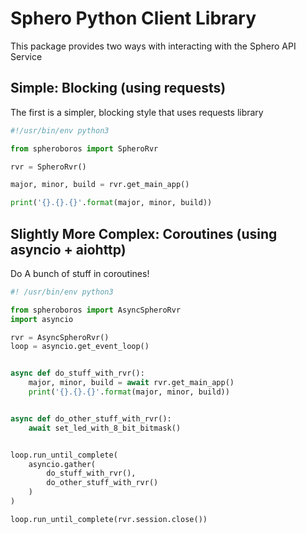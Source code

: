 # Sphero Python Client Library

This package provides two ways with interacting with the Sphero API Service

## Simple: Blocking (using requests)
The first is a simpler, blocking style that uses requests library
```python
#!/usr/bin/env python3

from spheroboros import SpheroRvr

rvr = SpheroRvr()

major, minor, build = rvr.get_main_app()

print('{}.{}.{}'.format(major, minor, build))
```

## Slightly More Complex: Coroutines (using asyncio + aiohttp)
Do A bunch of stuff in coroutines!
```python
#! /usr/bin/env python3

from spheroboros import AsyncSpheroRvr
import asyncio

rvr = AsyncSpheroRvr()
loop = asyncio.get_event_loop()


async def do_stuff_with_rvr():
    major, minor, build = await rvr.get_main_app()
    print('{}.{}.{}'.format(major, minor, build))


async def do_other_stuff_with_rvr():
    await set_led_with_8_bit_bitmask()


loop.run_until_complete(
    asyncio.gather(
        do_stuff_with_rvr(),
        do_other_stuff_with_rvr()
    )
)

loop.run_until_complete(rvr.session.close())
```
